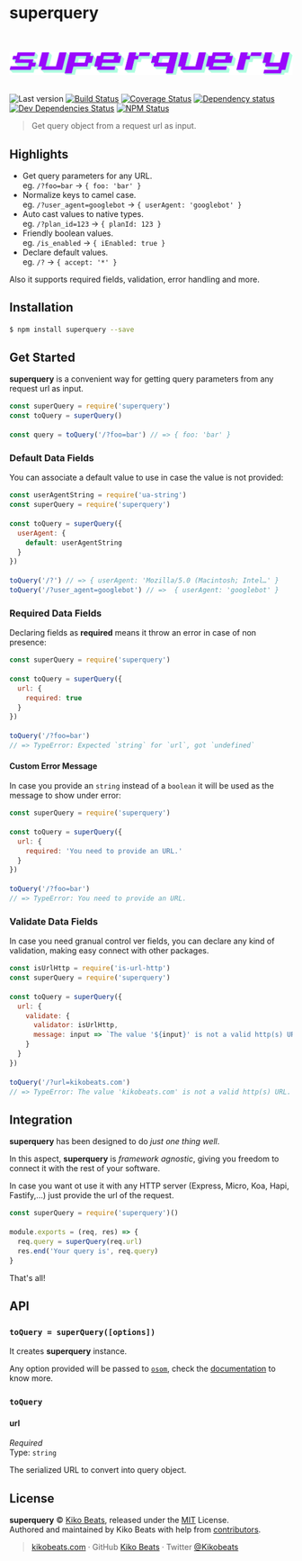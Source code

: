 # superquery

<p align="center">
  <br>
  <br>
  <img src="logo.png" alt="superquery">
  <br>
  <br>
</p>

![Last version](https://img.shields.io/github/tag/Kikobeats/superquery.svg?style=flat-square)
[![Build Status](https://img.shields.io/travis/Kikobeats/superquery/master.svg?style=flat-square)](https://travis-ci.org/Kikobeats/superquery)
[![Coverage Status](https://img.shields.io/coveralls/Kikobeats/superquery.svg?style=flat-square)](https://coveralls.io/github/Kikobeats/superquery)
[![Dependency status](https://img.shields.io/david/Kikobeats/superquery.svg?style=flat-square)](https://david-dm.org/Kikobeats/superquery)
[![Dev Dependencies Status](https://img.shields.io/david/dev/Kikobeats/superquery.svg?style=flat-square)](https://david-dm.org/Kikobeats/superquery#info=devDependencies)
[![NPM Status](https://img.shields.io/npm/dm/superquery.svg?style=flat-square)](https://www.npmjs.org/package/superquery)

> Get query object from a request url as input.

## Highlights

- Get query parameters for any URL.<br/>
eg. `/?foo=bar` → `{ foo: 'bar' }`
- Normalize keys to camel case.<br/>
eg. `/?user_agent=googlebot` → `{ userAgent: 'googlebot' }`
- Auto cast values to native types.<br/>
eg. `/?plan_id=123` → `{ planId: 123 }`
- Friendly boolean values.<br/>
eg. `/is_enabled` → `{ iEnabled: true }`
- Declare default values.<br/>
eg. `/?` → `{ accept: '*' }`

Also it supports required fields, validation, error handling and more.

## Installation

```bash
$ npm install superquery --save
```

## Get Started

**superquery** is a convenient way for getting query parameters from any request url as input.

```js
const superQuery = require('superquery')
const toQuery = superQuery()

const query = toQuery('/?foo=bar') // => { foo: 'bar' }
```

### Default Data Fields

You can associate a default value to use in case the value is not provided:

```js
const userAgentString = require('ua-string')
const superQuery = require('superquery')

const toQuery = superQuery({
  userAgent: {
    default: userAgentString
  }
})

toQuery('/?') // => { userAgent: 'Mozilla/5.0 (Macintosh; Intel…' }
toQuery('/?user_agent=googlebot') // =>  { userAgent: 'googlebot' }
```

### Required Data Fields

Declaring fields as **required** means it throw an error in case of non presence:

```js
const superQuery = require('superquery')

const toQuery = superQuery({
  url: {
    required: true
  }
})

toQuery('/?foo=bar')
// => TypeError: Expected `string` for `url`, got `undefined`
```

#### Custom Error Message

In case you provide an `string` instead of a `boolean` it will be used as the message to show under error:

```js
const superQuery = require('superquery')

const toQuery = superQuery({
  url: {
    required: 'You need to provide an URL.'
  }
})

toQuery('/?foo=bar')
// => TypeError: You need to provide an URL.
```

### Validate Data Fields

In case you need granual control ver fields, you can declare any kind of validation, making easy connect with other packages.

```js
const isUrlHttp = require('is-url-http')
const superQuery = require('superquery')

const toQuery = superQuery({
  url: {
    validate: {
      validator: isUrlHttp,
      message: input => `The value '${input}' is not a valid http(s) URL.`
    }
  }
})

toQuery('/?url=kikobeats.com')
// => TypeError: The value 'kikobeats.com' is not a valid http(s) URL.
```

## Integration

**superquery** has been designed to do *just one thing well*.

In this aspect, **superquery** is *framework agnostic*, giving you freedom to connect it with the rest of your software.

In case you want ot use it with any HTTP server (Express, Micro, Koa, Hapi, Fastify,...) just provide the url of the request.

```js
const superQuery = require('superquery')()

module.exports = (req, res) => {
  req.query = superQuery(req.url)
  res.end('Your query is', req.query)
}
```

That's all!

## API

### `toQuery = superQuery([options])`

It creates **superquery** instance.

Any option provided will be passed to [`osom`](https://www.npmjs.com/package/osom), check the [documentation](https://osom.js.org) to know more.

### `toQuery`

#### url

*Required*<br>
Type: `string`

The serialized URL to convert into query object.

## License

**superquery** © [Kiko Beats](https://kikobeats.com), released under the [MIT](https://github.com/Kikobeats/superquery/blob/master/LICENSE.md) License.<br>
Authored and maintained by Kiko Beats with help from [contributors](https://github.com/Kikobeats/superquery/contributors).

> [kikobeats.com](https://kikobeats.com) · GitHub [Kiko Beats](https://github.com/Kikobeats) · Twitter [@Kikobeats](https://twitter.com/Kikobeats)
